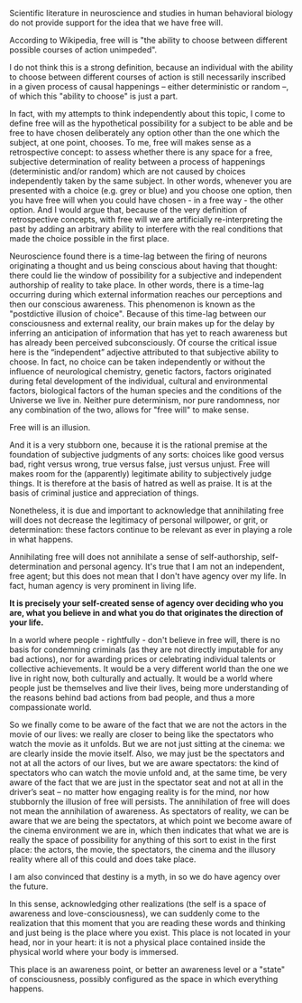 Scientific literature in neuroscience and studies in human behavioral biology do not provide support for the idea that we have free will.

According to Wikipedia, free will is "the ability to choose between different possible courses of action unimpeded".

I do not think this is a strong definition, because an individual with the ability to choose between different courses of action is still necessarily inscribed in a given process of causal happenings – either deterministic or random –, of which this "ability to choose" is just a part.

In fact, with my attempts to think independently about this topic, I come to define free will as the hypothetical possibility for a subject to be able and be free to have chosen deliberately any option other than the one which the subject, at one point, chooses.
To me, free will makes sense as a retrospective concept: to assess whether there is any space for a free, subjective determination of reality between a process of happenings (deterministic and/or random) which are not caused by choices independently taken by the same subject.
In other words, whenever you are presented with a choice (e.g. grey or blue) and you choose one option, then you have free will when you could have chosen - in a free way - the other option.
And I would argue that, because of the very definition of retrospective concepts, with free will we are artificially re-interpreting the past by adding an arbitrary ability to interfere with the real conditions that made the choice possible in the first place.

Neuroscience found there is a time-lag between the firing of neurons originating a thought and us being conscious about having that thought: there could lie the window of possibility for a subjective  and independent authorship of reality to take place.
In other words, there is a time-lag occurring during which external information reaches our perceptions and then our conscious awareness.
This phenomenon is known as the "postdictive illusion of choice".
Because of this time-lag between our consciousness and external reality, our brain makes up for the delay by inferring an anticipation of information that has yet to reach awareness but has already been perceived subconsciously.
Of course the critical issue here is the “independent” adjective attributed to that subjective ability to choose.
In fact, no choice can be taken independently or without the influence of neurological chemistry, genetic factors, factors originated during fetal development of the individual, cultural and environmental factors, biological factors of the human species and the conditions of the Universe we live in.
Neither pure determinism, nor pure randomness, nor any combination of the two, allows for "free will" to make sense.

Free will is an illusion.

And it is a very stubborn one, because it is the rational premise at the foundation of subjective judgments of any sorts: choices like good versus bad, right versus wrong, true versus false, just versus unjust.
Free will makes room for the (apparently) legitimate ability to subjectively judge things.
It is therefore at the basis of hatred as well as praise.
It is at the basis of criminal justice and appreciation of things.

Nonetheless, it is due and important to acknowledge that annihilating free will does not decrease the legitimacy of personal willpower, or grit, or determination: these factors continue to be relevant as ever in playing a role in what happens.

Annihilating free will does not annihilate a sense of self-authorship, self-determination and personal agency.
It's true that I am not an independent, free agent; but this does not mean that I don't have agency over my life.
In fact, human agency is very prominent in living life.

**It is precisely your self-created sense of agency over deciding who you are, what you believe in and what you do that originates the direction of your life.**

In a world where people - rightfully - don't believe in free will, there is no basis for condemning criminals (as they are not directly imputable for any bad actions), nor for awarding prices or celebrating individual talents or collective achievements.
It would be a very different world than the one we live in right now, both culturally and actually. It would be a world where people just be themselves and live their lives, being more understanding of the reasons behind bad actions from bad people, and thus a more compassionate world.

So we finally come to be aware of the fact that we are not the actors in the movie of our lives: we really are closer to being like the spectators who watch the movie as it unfolds.
But we are not just sitting at the cinema: we are clearly inside the movie itself.
Also, we may just be the spectators and not at all the actors of our lives, but we are aware spectators: the kind of spectators who can watch the movie unfold and, at the same time, be very aware of the fact that we are just in the spectator seat and not at all in the driver’s seat – no matter how engaging reality is for the mind, nor how stubbornly the illusion of free will persists.
The annihilation of free will does not mean the annihilation of awareness.
As spectators of reality, we can be aware that we are being the spectators, at which point we become aware of the cinema environment we are in, which then indicates that what we are is really the space of possibility for anything of this sort to exist in the first place: the actors, the movie, the spectators, the cinema and the illusory reality where all of this could and does take place.

I am also convinced that destiny is a myth, in so we do have agency over the future.

In this sense, acknowledging other realizations (the self is a space of awareness and love-consciousness), we can suddenly come to the realization that this moment that you are reading these words and thinking and just being is the place where you exist.
This place is not located in your head, nor in your heart: it is not a physical place contained inside the physical world where your body is immersed.

This place is an awareness point, or better an awareness level or a "state" of consciousness, possibly configured as the space in which everything happens.

